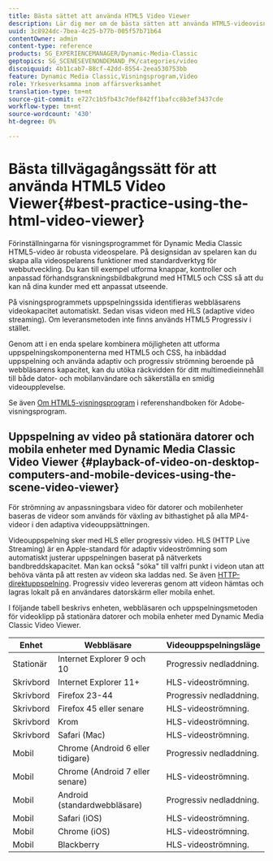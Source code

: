 ```yaml
---
title: Bästa sättet att använda HTML5 Video Viewer
description: Lär dig mer om de bästa sätten att använda HTML5-videovisningsprogrammet.
uuid: 3c8924dc-7bea-4c25-b77b-005f57b71b64
contentOwner: admin
content-type: reference
products: SG_EXPERIENCEMANAGER/Dynamic-Media-Classic
geptopics: SG_SCENESEVENONDEMAND_PK/categories/video
discoiquuid: 4b11cab7-88cf-42dd-8554-2eea530753bb
feature: Dynamic Media Classic,Visningsprogram,Video
role: Yrkesverksamma inom affärsverksamhet
translation-type: tm+mt
source-git-commit: e727c1b5fb43c7def842ff1bafcc8b3ef3437cde
workflow-type: tm+mt
source-wordcount: '430'
ht-degree: 0%

---
```



# Bästa tillvägagångssätt för att använda HTML5 Video Viewer{#best-practice-using-the-html-video-viewer}

Förinställningarna för visningsprogrammet för Dynamic Media Classic HTML5-video är robusta videospelare. På designsidan av spelaren kan du skapa alla videospelarens funktioner med standardverktyg för webbutveckling. Du kan till exempel utforma knappar, kontroller och anpassad förhandsgranskningsbildbakgrund med HTML5 och CSS så att du kan nå dina kunder med ett anpassat utseende.

På visningsprogrammets uppspelningssida identifieras webbläsarens videokapacitet automatiskt. Sedan visas videon med HLS (adaptive video streaming). Om leveransmetoden inte finns används HTML5 Progressiv i stället.

Genom att i en enda spelare kombinera möjligheten att utforma uppspelningskomponenterna med HTML5 och CSS, ha inbäddad uppspelning och använda adaptiv och progressiv strömning beroende på webbläsarens kapacitet, kan du utöka räckvidden för ditt multimedieinnehåll till både dator- och mobilanvändare och säkerställa en smidig videoupplevelse.

Se även [Om HTML5-visningsprogram](https://experienceleague.adobe.com/docs/dynamic-media-developer-resources/library/viewers-for-aem-assets-only/c-html5-aem-asset-viewers.html?lang=en#viewers-for-aem-assets-only) i referenshandboken för Adobe-visningsprogram.

## Uppspelning av video på stationära datorer och mobila enheter med Dynamic Media Classic Video Viewer {#playback-of-video-on-desktop-computers-and-mobile-devices-using-the-scene-video-viewer}

För strömning av anpassningsbara video för datorer och mobilenheter baseras de videor som används för växling av bithastighet på alla MP4-videor i den adaptiva videouppsättningen.

Videouppspelning sker med HLS eller progressiv video. HLS (HTTP Live Streaming) är en Apple-standard för adaptiv videoströmning som automatiskt justerar uppspelningen baserat på nätverkets bandbreddskapacitet. Man kan också &quot;söka&quot; till valfri punkt i videon utan att behöva vänta på att resten av videon ska laddas ned. Se även [HTTP-direktuppspelning](https://developer.apple.com/streaming/). Progressiv video levereras genom att videon hämtas och lagras lokalt på en användares datorskärm eller mobila enhet.

I följande tabell beskrivs enheten, webbläsaren och uppspelningsmetoden för videoklipp på stationära datorer och mobila enheter med Dynamic Media Classic Video Viewer.

| Enhet | Webbläsare | Videouppspelningsläge |
|--- |--- |--- |
| Stationär | Internet Explorer 9 och 10 | Progressiv nedladdning. |
| Skrivbord | Internet Explorer 11+ | HLS-videoströmning. |
| Skrivbord | Firefox 23-44 | Progressiv nedladdning. |
| Skrivbord | Firefox 45 eller senare | HLS-videoströmning. |
| Skrivbord | Krom | HLS-videoströmning. |
| Skrivbord | Safari (Mac) | HLS-videoströmning. |
| Mobil | Chrome (Android 6 eller tidigare) | Progressiv nedladdning. |
| Mobil | Chrome (Android 7 eller senare) | HLS-videoströmning. |
| Mobil | Android (standardwebbläsare) | Progressiv nedladdning. |
| Mobil | Safari (iOS) | HLS-videoströmning. |
| Mobil | Chrome (iOS) | HLS-videoströmning. |
| Mobil | Blackberry | HLS-videoströmning. |
